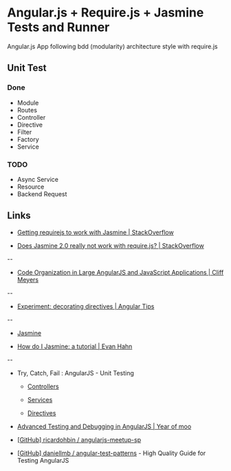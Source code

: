 # Angular.js + Require.js + Jasmine Tests and Runner

Angular.js App following bdd (modularity) architecture style with require.js

## Unit Test

### Done
  
* Module
* Routes
* Controller
* Directive
* Filter
* Factory
* Service

### TODO

* Async Service
* Resource
* Backend Request


## Links

* [Getting requirejs to work with Jasmine | StackOverflow](https://stackoverflow.com/questions/16423156/getting-requirejs-to-work-with-jasmine)

* [Does Jasmine 2.0 really not work with require.js? | StackOverflow](https://stackoverflow.com/questions/19240302/does-jasmine-2-0-really-not-work-with-require-js)

--

* [Code Organization in Large AngularJS and JavaScript Applications | Cliff Meyers](http://cliffmeyers.com/blog/2013/4/21/code-organization-angularjs-javascript)

--

* [Experiment: decorating directives | Angular Tips](http://angular-tips.com/blog/2013/09/experiment-decorating-directives/)

--

* [Jasmine](http://pivotal.github.io/jasmine/)

* [How do I Jasmine: a tutorial | Evan Hahn](http://evanhahn.com/how-do-i-jasmine/)

--

* Try, Catch, Fail : AngularJS - Unit Testing

  * [Controllers](http://www.benlesh.com/2013/05/angularjs-unit-testing-controllers.html)

  * [Services](http://www.benlesh.com/2013/06/angular-js-unit-testing-services.html)

  * [Directives](http://www.benlesh.com/2013/06/angular-js-unit-testing-directives.html)
  

* [Advanced Testing and Debugging in AngularJS | Year of moo](http://www.yearofmoo.com/2013/09/advanced-testing-and-debugging-in-angularjs.html)

* [[GitHub] ricardohbin / angularjs-meetup-sp](https://github.com/ricardohbin/angularjs-meetup-sp)

* [[GitHub] daniellmb / angular-test-patterns](https://github.com/daniellmb/angular-test-patterns) - High Quality Guide for Testing AngularJS
